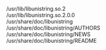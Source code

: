 /usr/lib/libunistring.so.2  
/usr/lib/libunistring.so.2.0.0  
/usr/share/doc/libunistring  
/usr/share/doc/libunistring/AUTHORS  
/usr/share/doc/libunistring/NEWS  
/usr/share/doc/libunistring/README  
